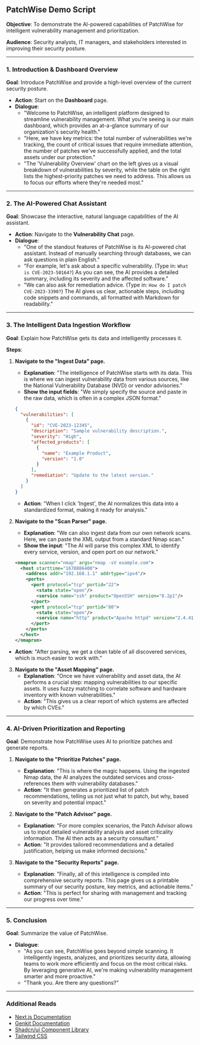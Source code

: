 ## PatchWise Demo Script

**Objective**: To demonstrate the AI-powered capabilities of PatchWise for intelligent vulnerability management and prioritization.

**Audience**: Security analysts, IT managers, and stakeholders interested in improving their security posture.

---

### 1. Introduction & Dashboard Overview

**Goal**: Introduce PatchWise and provide a high-level overview of the current security posture.

*   **Action**: Start on the **Dashboard** page.
*   **Dialogue**:
    *   "Welcome to PatchWise, an intelligent platform designed to streamline vulnerability management. What you're seeing is our main dashboard, which provides an at-a-glance summary of our organization's security health."
    *   "Here, we have key metrics: the total number of vulnerabilities we're tracking, the count of critical issues that require immediate attention, the number of patches we've successfully applied, and the total assets under our protection."
    *   "The 'Vulnerability Overview' chart on the left gives us a visual breakdown of vulnerabilities by severity, while the table on the right lists the highest-priority patches we need to address. This allows us to focus our efforts where they're needed most."

---

### 2. The AI-Powered Chat Assistant

**Goal**: Showcase the interactive, natural language capabilities of the AI assistant.

*   **Action**: Navigate to the **Vulnerability Chat** page.
*   **Dialogue**:
    *   "One of the standout features of PatchWise is its AI-powered chat assistant. Instead of manually searching through databases, we can ask questions in plain English."
    *   "For example, let's ask about a specific vulnerability. (Type in: `What is CVE-2023-50164?`) As you can see, the AI provides a detailed summary, including its severity and the affected software."
    *   "We can also ask for remediation advice. (Type in: `How do I patch CVE-2023-3390?`) The AI gives us clear, actionable steps, including code snippets and commands, all formatted with Markdown for readability."

---

### 3. The Intelligent Data Ingestion Workflow

**Goal**: Explain how PatchWise gets its data and intelligently processes it.

**Steps**:
1.  **Navigate to the "Ingest Data" page.**
    *   **Explanation**: "The intelligence of PatchWise starts with its data. This is where we can ingest vulnerability data from various sources, like the National Vulnerability Database (NVD) or vendor advisories."
    *   **Show the input fields**: "We simply specify the source and paste in the raw data, which is often in a complex JSON format."

    ```json
    {
      "vulnerabilities": [
        {
          "id": "CVE-2023-12345",
          "description": "Sample vulnerability description.",
          "severity": "High",
          "affected_products": [
            {
              "name": "Example Product",
              "version": "1.0"
            }
          ],
          "remediation": "Update to the latest version."
        }
      ]
    }
    ```
    * **Action**: "When I click 'Ingest', the AI normalizes this data into a standardized format, making it ready for analysis."

2.  **Navigate to the "Scan Parser" page.**
    *   **Explanation**: "We can also ingest data from our own network scans. Here, we can paste the XML output from a standard Nmap scan."
    *   **Show the input**: "The AI will parse this complex XML to identify every service, version, and open port on our network."

    ```xml
    <nmaprun scanner="nmap" args="nmap -sV example.com">
      <host starttime="1678886400">
        <address addr="192.168.1.1" addrtype="ipv4"/>
        <ports>
          <port protocol="tcp" portid="22">
            <state state="open"/>
            <service name="ssh" product="OpenSSH" version="8.2p1"/>
          </port>
          <port protocol="tcp" portid="80">
            <state state="open"/>
            <service name="http" product="Apache httpd" version="2.4.41"/>
          </port>
        </ports>
      </host>
    </nmaprun>
    ```
   * **Action**: "After parsing, we get a clean table of all discovered services, which is much easier to work with."

3.  **Navigate to the "Asset Mapping" page.**
    *   **Explanation**: "Once we have vulnerability and asset data, the AI performs a crucial step: mapping vulnerabilities to our specific assets. It uses fuzzy matching to correlate software and hardware inventory with known vulnerabilities."
    * **Action**: "This gives us a clear report of which systems are affected by which CVEs."

---

### 4. AI-Driven Prioritization and Reporting

**Goal**: Demonstrate how PatchWise uses AI to prioritize patches and generate reports.

1.  **Navigate to the "Prioritize Patches" page.**
    *   **Explanation**: "This is where the magic happens. Using the ingested Nmap data, the AI analyzes the outdated services and cross-references them with vulnerability databases."
    *   **Action**: "It then generates a prioritized list of patch recommendations, telling us not just what to patch, but why, based on severity and potential impact."

2.  **Navigate to the "Patch Advisor" page.**
    *   **Explanation**: "For more complex scenarios, the Patch Advisor allows us to input detailed vulnerability analysis and asset criticality information. The AI then acts as a security consultant."
    *   **Action**: "It provides tailored recommendations and a detailed justification, helping us make informed decisions."

3.  **Navigate to the "Security Reports" page.**
    *   **Explanation**: "Finally, all of this intelligence is compiled into comprehensive security reports. This page gives us a printable summary of our security posture, key metrics, and actionable items."
    *   **Action**: "This is perfect for sharing with management and tracking our progress over time."

---

### 5. Conclusion

**Goal**: Summarize the value of PatchWise.

*   **Dialogue**:
    *   "As you can see, PatchWise goes beyond simple scanning. It intelligently ingests, analyzes, and prioritizes security data, allowing teams to work more efficiently and focus on the most critical risks. By leveraging generative AI, we're making vulnerability management smarter and more proactive."
    *   "Thank you. Are there any questions?"

---
### Additional Reads
* [Next.js Documentation](https://nextjs.org/docs)
* [Genkit Documentation](https://firebase.google.com/docs/genkit)
* [Shadcn/ui Component Library](https://ui.shadcn.com/)
* [Tailwind CSS](https://tailwindcss.com/docs)
